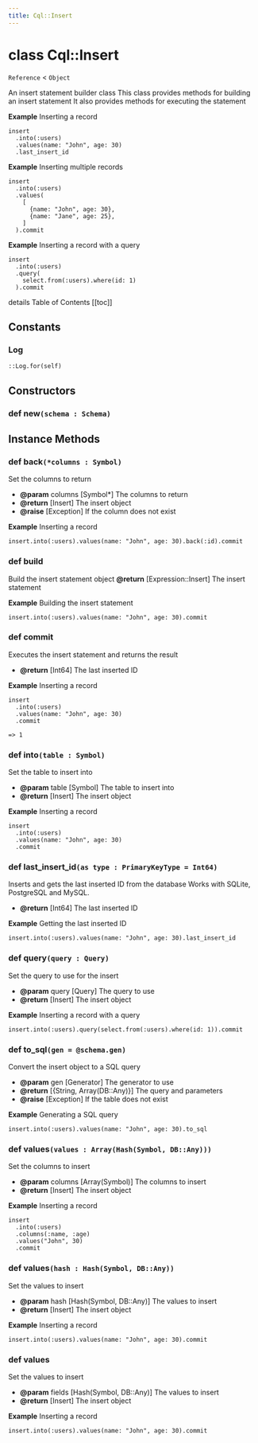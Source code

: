 ```yaml
---
title: Cql::Insert
---
```


# class Cql::Insert

`Reference` < `Object`

An insert statement builder class This class provides methods for building an insert statement It also provides methods for executing the statement

**Example** Inserting a record

```crystal
insert
  .into(:users)
  .values(name: "John", age: 30)
  .last_insert_id
```

**Example** Inserting multiple records

```crystal
insert
  .into(:users)
  .values(
    [
      {name: "John", age: 30},
      {name: "Jane", age: 25},
    ]
  ).commit
```

**Example** Inserting a record with a query

```crystal
insert
  .into(:users)
  .query(
    select.from(:users).where(id: 1)
  ).commit
```

details Table of Contents \[\[toc]]

## Constants

### Log

```crystal
::Log.for(self)
```

## Constructors

### def new`(schema : Schema)`

## Instance Methods

### def back`(*columns : Symbol)`

Set the columns to return

* **@param** columns \[Symbol\*] The columns to return
* **@return** \[Insert] The insert object
* **@raise** \[Exception] If the column does not exist

**Example** Inserting a record

```crystal
insert.into(:users).values(name: "John", age: 30).back(:id).commit
```

### def build

Build the insert statement object **@return** \[Expression::Insert] The insert statement

**Example** Building the insert statement

```crystal
insert.into(:users).values(name: "John", age: 30).commit
```

### def commit

Executes the insert statement and returns the result

* **@return** \[Int64] The last inserted ID

**Example** Inserting a record

```crystal
insert
  .into(:users)
  .values(name: "John", age: 30)
  .commit

=> 1
```

### def into`(table : Symbol)`

Set the table to insert into

* **@param** table \[Symbol] The table to insert into
* **@return** \[Insert] The insert object

**Example** Inserting a record

```crystal
insert
  .into(:users)
  .values(name: "John", age: 30)
  .commit
```

### def last\_insert\_id`(as type : PrimaryKeyType = Int64)`

Inserts and gets the last inserted ID from the database Works with SQLite, PostgreSQL and MySQL.

* **@return** \[Int64] The last inserted ID

**Example** Getting the last inserted ID

```crystal
insert.into(:users).values(name: "John", age: 30).last_insert_id
```

### def query`(query : Query)`

Set the query to use for the insert

* **@param** query \[Query] The query to use
* **@return** \[Insert] The insert object

**Example** Inserting a record with a query

```crystal
insert.into(:users).query(select.from(:users).where(id: 1)).commit
```

### def to\_sql`(gen = @schema.gen)`

Convert the insert object to a SQL query

* **@param** gen \[Generator] The generator to use
* **@return** \[{String, Array(DB::Any)}] The query and parameters
* **@raise** \[Exception] If the table does not exist

**Example** Generating a SQL query

```crystal
insert.into(:users).values(name: "John", age: 30).to_sql
```

### def values`(values : Array(Hash(Symbol, DB::Any)))`

Set the columns to insert

* **@param** columns \[Array(Symbol)] The columns to insert
* **@return** \[Insert] The insert object

**Example** Inserting a record

```crystal
insert
  .into(:users)
  .columns(:name, :age)
  .values("John", 30)
  .commit
```

### def values`(hash : Hash(Symbol, DB::Any))`

Set the values to insert

* **@param** hash \[Hash(Symbol, DB::Any)] The values to insert
* **@return** \[Insert] The insert object

**Example** Inserting a record

```crystal
insert.into(:users).values(name: "John", age: 30).commit
```

### def values

Set the values to insert

* **@param** fields \[Hash(Symbol, DB::Any)] The values to insert
* **@return** \[Insert] The insert object

**Example** Inserting a record

```crystal
insert.into(:users).values(name: "John", age: 30).commit
```
